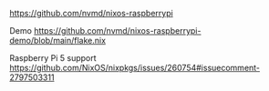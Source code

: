 

https://github.com/nvmd/nixos-raspberrypi


Demo
https://github.com/nvmd/nixos-raspberrypi-demo/blob/main/flake.nix


Raspberry Pi 5 support
https://github.com/NixOS/nixpkgs/issues/260754#issuecomment-2797503311